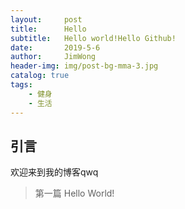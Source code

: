 ```yaml
---
layout:     post
title:      Hello
subtitle:   Hello world!Hello Github!
date:       2019-5-6
author:     JimWong
header-img: img/post-bg-mma-3.jpg
catalog: true
tags:
    - 健身
    - 生活
---
```


## 引言
欢迎来到我的博客qwq
>第一篇 Hello World!
